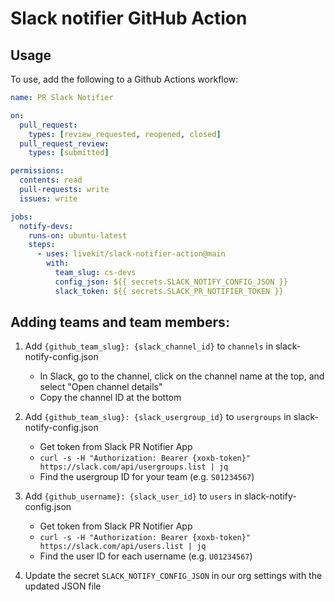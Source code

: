 # Slack notifier GitHub Action

## Usage

To use, add the following to a Github Actions workflow:

```yaml
name: PR Slack Notifier

on:
  pull_request:
    types: [review_requested, reopened, closed]
  pull_request_review:
    types: [submitted]

permissions:
  contents: read
  pull-requests: write
  issues: write

jobs:
  notify-devs:
    runs-on: ubuntu-latest
    steps:
      - uses: livekit/slack-notifier-action@main
        with:
          team_slug: cs-devs
          config_json: ${{ secrets.SLACK_NOTIFY_CONFIG_JSON }}
          slack_token: ${{ secrets.SLACK_PR_NOTIFIER_TOKEN }}
```

## Adding teams and team members:

1. Add `{github_team_slug}: {slack_channel_id}` to `channels` in slack-notify-config.json
   - In Slack, go to the channel, click on the channel name at the top, and select "Open channel details"
   - Copy the channel ID at the bottom

2. Add `{github_team_slug}: {slack_usergroup_id}` to `usergroups` in slack-notify-config.json
    - Get token from Slack PR Notifier App
    - `curl -s -H "Authorization: Bearer {xoxb-token}" https://slack.com/api/usergroups.list | jq`
    - Find the usergroup ID for your team (e.g. `S01234567`)

3. Add `{github_username}: {slack_user_id}` to `users` in slack-notify-config.json
   - Get token from Slack PR Notifier App
   - `curl -s -H "Authorization: Bearer {xoxb-token}" https://slack.com/api/users.list | jq`
   - Find the user ID for each username (e.g. `U01234567`)

4. Update the secret `SLACK_NOTIFY_CONFIG_JSON` in our org settings with the updated JSON file
